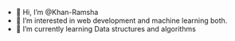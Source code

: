 - 👋 Hi, I’m @Khan-Ramsha
- 👀 I’m interested in web development and machine learning both.
- 🌱 I’m currently learning Data structures and algorithms 



<!---
Khan-Ramsha/Khan-Ramsha is a ✨ special ✨ repository because its `README.md` (this file) appears on your GitHub profile.
You can click the Preview link to take a look at your changes.
--->
